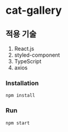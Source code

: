 # cat-gallery

## 적용 기술

1. React.js
2. styled-component
3. TypeScript
4. axios

### Installation

```
npm install
```

### Run

```
npm start
```
